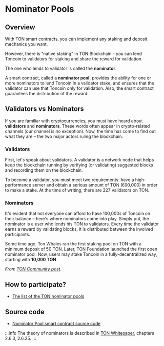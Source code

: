 # Nominator Pools

## Overview 

With TON smart contracts, you can implement any staking and deposit mechanics you want.

However, there is "native staking" in TON Blockchain - you can lend Toncoin to validators for staking and share the reward for validation.

The one who lends to validator is called the **nominator**.

A smart contract, called a **nominator pool**, provides the ability for one or more nominators to lend Toncoin in a validator stake, and ensures that the validator can use that Toncoin only for validation. Also, the smart contract guarantees the distribution of the reward.


## Validators vs Nominators

If you are familiar with cryptocurrencies, you must have heard about **validators** and **nominators**. These words often appear in crypto-related channels (our channel is no exception). Now, the time has come to find out what they are – the two major actors ruling the blockchain.

### Validators

First, let's speak about validators. A validator is a network node that helps keep the blockchain running by verifying (or validating) suggested blocks and recording them on the blockchain.

To become a validator, you must meet two requirements: have a high-performance server and obtain a serious amount of TON (600,000) in order to make a stake. At the time of writing, there are 227 validators on TON.

### Nominators

It's evident that not everyone can afford to have 100,000s of Toncoin on their balance – here's where nominators come into play. Simply put, the nominator is a user who lends his TON to validators. Every time the validator earns a reward by validating blocks, it is distributed between the involved participants.

Some time ago, Ton Whales ran the first staking pool on TON with a minimum deposit of 50 TON. Later, TON Foundation launched the first open nominator pool. Now, users may stake Toncoin in a fully-decentralized way, starting with **10,000 TON**.

_From [TON Community post](https://t.me/toncoin/543)._

## How to participate?

* [The list of the TON nominator pools](https://tonvalidators.org/)

## Source code

* [Nominator Pool smart contract source code](https://github.com/ton-blockchain/nominator-pool)

:::info
The theory of nominators is described in [TON Whitepaper](https://ton.org/docs/ton.pdf), chapters 2.6.3, 2.6.25.
:::